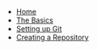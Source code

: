 * [Home](/)
* [The Basics](basics.md)
* [Setting up Git](setup.md)
* [Creating a Repository](creating.md)
